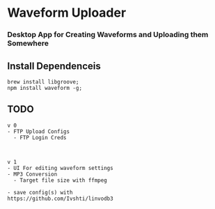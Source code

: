 
# Waveform Uploader

### Desktop App for Creating Waveforms and Uploading them Somewhere

## Install Dependenceis

```
brew install libgroove;
npm install waveform -g;
```

## TODO

```
v 0
- FTP Upload Configs
  - FTP Login Creds



v 1
- UI For editing waveform settings
- MP3 Conversion
  - Target file size with ffmpeg

- save config(s) with
https://github.com/Ivshti/linvodb3

```